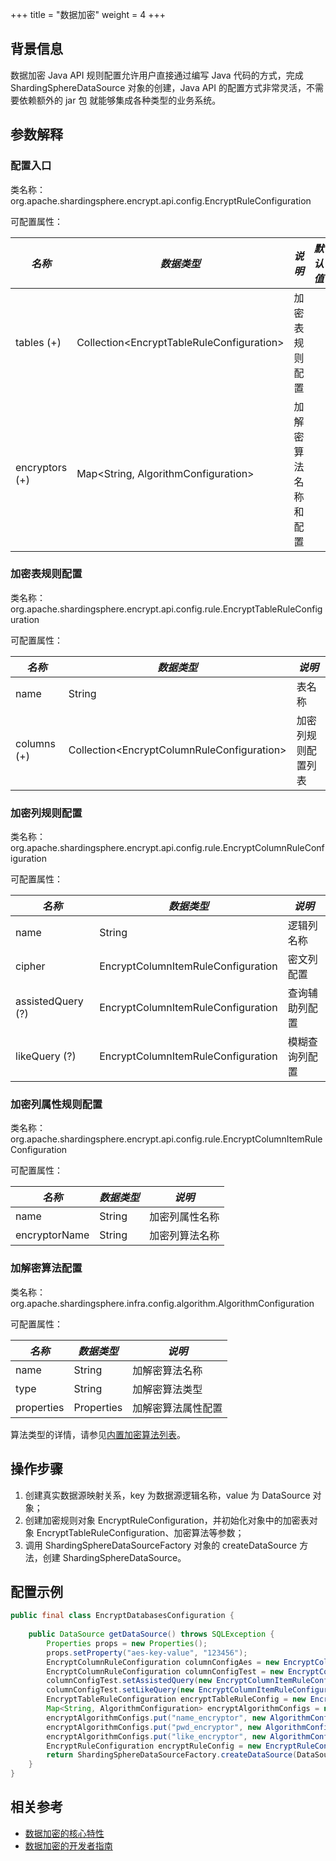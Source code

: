 +++
title = "数据加密"
weight = 4
+++

## 背景信息

数据加密 Java API 规则配置允许用户直接通过编写 Java 代码的方式，完成 ShardingSphereDataSource 对象的创建，Java API 的配置方式非常灵活，不需要依赖额外的 jar 包 就能够集成各种类型的业务系统。

## 参数解释

### 配置入口

类名称：org.apache.shardingsphere.encrypt.api.config.EncryptRuleConfiguration

可配置属性：

| *名称*                      | *数据类型*                                      | *说明*                              | *默认值* |
|---------------------------|---------------------------------------------|-----------------------------------|-------|
| tables (+)                | Collection\<EncryptTableRuleConfiguration\> | 加密表规则配置                           |       |
| encryptors (+)            | Map\<String, AlgorithmConfiguration\>       | 加解密算法名称和配置                        |       |

### 加密表规则配置

类名称：org.apache.shardingsphere.encrypt.api.config.rule.EncryptTableRuleConfiguration

可配置属性：

| *名称*                      | *数据类型*                                       | *说明*          |
|---------------------------|----------------------------------------------|---------------|
| name                      | String                                       | 表名称           |
| columns (+)               | Collection\<EncryptColumnRuleConfiguration\> | 加密列规则配置列表     |

### 加密列规则配置

类名称：org.apache.shardingsphere.encrypt.api.config.rule.EncryptColumnRuleConfiguration

可配置属性：

| *名称*              | *数据类型*  | *说明*        |
|-------------------|---------|-------------|
| name              | String  | 逻辑列名称       |
| cipher            | EncryptColumnItemRuleConfiguration  | 密文列配置       |
| assistedQuery (?) | EncryptColumnItemRuleConfiguration  | 查询辅助列配置     |
| likeQuery (?)     | EncryptColumnItemRuleConfiguration  | 模糊查询列配置     |

### 加密列属性规则配置

类名称：org.apache.shardingsphere.encrypt.api.config.rule.EncryptColumnItemRuleConfiguration

可配置属性：

| *名称*            | *数据类型*                             | *说明*    |
|-----------------|------------------------------------|---------|
| name            | String                             | 加密列属性名称 |
| encryptorName   | String                             | 加密列算法名称 |

### 加解密算法配置

类名称：org.apache.shardingsphere.infra.config.algorithm.AlgorithmConfiguration

可配置属性：

| *名称*       | *数据类型*     | *说明*      |
|------------|------------|-----------|
| name       | String     | 加解密算法名称   |
| type       | String     | 加解密算法类型   |
| properties | Properties | 加解密算法属性配置 |

算法类型的详情，请参见[内置加密算法列表](/cn/user-manual/common-config/builtin-algorithm/encrypt)。

## 操作步骤

1. 创建真实数据源映射关系，key 为数据源逻辑名称，value 为 DataSource 对象；
2. 创建加密规则对象 EncryptRuleConfiguration，并初始化对象中的加密表对象 EncryptTableRuleConfiguration、加密算法等参数；
3. 调用 ShardingSphereDataSourceFactory 对象的 createDataSource 方法，创建 ShardingSphereDataSource。

## 配置示例

```java
public final class EncryptDatabasesConfiguration {
    
    public DataSource getDataSource() throws SQLException {
        Properties props = new Properties();
        props.setProperty("aes-key-value", "123456");
        EncryptColumnRuleConfiguration columnConfigAes = new EncryptColumnRuleConfiguration("username", new EncryptColumnItemRuleConfiguration("username", "name_encryptor"));
        EncryptColumnRuleConfiguration columnConfigTest = new EncryptColumnRuleConfiguration("pwd", new EncryptColumnItemRuleConfiguration("pwd", "pwd_encryptor"));
        columnConfigTest.setAssistedQuery(new EncryptColumnItemRuleConfiguration("assisted_query_pwd", "pwd_encryptor"));
        columnConfigTest.setLikeQuery(new EncryptColumnItemRuleConfiguration("like_pwd", "like_encryptor"));
        EncryptTableRuleConfiguration encryptTableRuleConfig = new EncryptTableRuleConfiguration("t_user", Arrays.asList(columnConfigAes, columnConfigTest));
        Map<String, AlgorithmConfiguration> encryptAlgorithmConfigs = new HashMap<>();
        encryptAlgorithmConfigs.put("name_encryptor", new AlgorithmConfiguration("AES", props));
        encryptAlgorithmConfigs.put("pwd_encryptor", new AlgorithmConfiguration("assistedTest", props));
        encryptAlgorithmConfigs.put("like_encryptor", new AlgorithmConfiguration("CHAR_DIGEST_LIKE", new Properties()));
        EncryptRuleConfiguration encryptRuleConfig = new EncryptRuleConfiguration(Collections.singleton(encryptTableRuleConfig), encryptAlgorithmConfigs);
        return ShardingSphereDataSourceFactory.createDataSource(DataSourceUtil.createDataSource("demo_ds"), Collections.singleton(encryptRuleConfig), props);
    }
}
```

## 相关参考

- [数据加密的核心特性](/cn/features/sharding/ )
- [数据加密的开发者指南](/cn/dev-manual/encryption/)